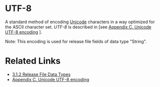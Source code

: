 # UTF-8

A standard method of encoding [Unicode](https://confluence.ihtsdotools.org/display/DOCGLOSS/Unicode "Glossary link: Unicode") characters in a way optimized for the ASCII character set. _UTF-8_ is described in [see [Appendix C. Unicode UTF-8 encoding](Appendix-C.-Unicode-UTF-8-encoding_33490103.html) ]. 

Note: This encoding is used for release file fields of data type "String".

# Related Links

  * [3.1.2 Release File Data Types](3.1.2-Release-File-Data-Types_28739352.html)
  * [Appendix C. Unicode UTF-8 encoding](Appendix-C.-Unicode-UTF-8-encoding_33490103.html)

